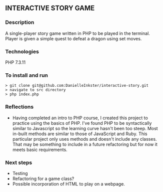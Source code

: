 ## INTERACTIVE STORY GAME ##

### Description ###

A single-player story game written in PHP to be played in the terminal. Player is given a simple quest to defeat a dragon using set moves. 

### Technologies ###
PHP 7.3.11

### To install and run ###
```
> git clone git@github.com:DanielleInkster/interactive-story.git
> navigate to src directory
> php index.php
```

### Reflections ###

- Having completed an intro to PHP course, I created this project to practice using the basics of PHP. I've found PHP to be syntactically similar to Javascript so the learning curve hasn't been too steep. Most in-built methods are similar to those of JavaScript and Ruby.  This particular project only uses methods and doesn't include any classes. That may be something to include in a future refactoring but for now it meets basic requirements. 

### Next steps ###
- Testing
- Refactoring for a game class?
- Possible incorporation of HTML to play on a webpage.







